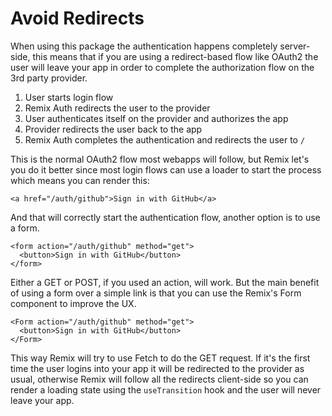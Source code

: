 # Avoid Redirects

When using this package the authentication happens completely server-side, this means that if you are using a redirect-based flow like OAuth2 the user will leave your app in order to complete the authorization flow on the 3rd party provider.

1. User starts login flow
2. Remix Auth redirects the user to the provider
3. User authenticates itself on the provider and authorizes the app
4. Provider redirects the user back to the app
5. Remix Auth completes the authentication and redirects the user to `/`

This is the normal OAuth2 flow most webapps will follow, but Remix let's you do it better since most login flows can use a loader to start the process which means you can render this:

```tsx
<a href="/auth/github">Sign in with GitHub</a>
```

And that will correctly start the authentication flow, another option is to use a form.

```tsx
<form action="/auth/github" method="get">
  <button>Sign in with GitHub</button>
</form>
```

Either a GET or POST, if you used an action, will work. But the main benefit of using a form over a simple link is that you can use the Remix's Form component to improve the UX.

```tsx
<Form action="/auth/github" method="get">
  <button>Sign in with GitHub</button>
</Form>
```

This way Remix will try to use Fetch to do the GET request. If it's the first time the user logins into your app it will be redirected to the provider as usual, otherwise Remix will follow all the redirects client-side so you can render a loading state using the `useTransition` hook and the user will never leave your app.
